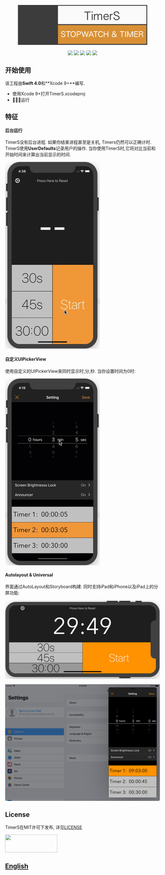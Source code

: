 <p align="center">
<img src="Preview/logo.png"width="422" height="130"/>
</p>

<p align="center">
    <a href="https://itunes.apple.com/app/id1275441372"><img src="https://img.shields.io/badge/App Store-iPhone | iPad-blue.svg"/></a>
    <a href="https://developer.apple.com/swift"><img src="https://img.shields.io/badge/language-Swift 4-<COLOR>.svg"/></a>
    <a href="https://itunes.apple.com/app/id1275441372"><img src="https://img.shields.io/badge/platform-iOS 8.0+ -lightgrey.svg"/></a>
    <a href="https://opensource.org/licenses/MIT"><img src="https://img.shields.io/github/license/mashape/apistatus.svg"/></a>
    <a href="README.zh-cn.md"><img src="https://img.shields.io/badge/中文-README-orange.svg"/></a>
</p>

## 开始使用

该工程由**Swift 4.0**和**Xcode 9+**编写.

* 使用Xcode 9+打开TimerS.xcodeproj
* 运行

## 特征

#### 后台运行

TimerS没有后台进程. 如果你结束进程甚至是关机, Timers仍然可以正确计时. TimerS使用**UserDefaults**记录用户的操作. 当你使用TimerS时,它将对比当前和开始时间来计算出当前显示的时间.

![iPhoneX](Preview/userDefault.gif)

#### 自定义UIPickerView

使用自定义的UIPickerView来同时显示时,分,秒. 当你设置时间为0时:

![iPhoneX2](Preview/pickerView.gif)

#### Autolayout & Universal

界面通过AutoLayout和Storyboard构建. 同时支持iPad和iPhone以及iPad上的分屏功能:

![horizontal](Preview/horizontal.png)

![a](Preview/splitView.png)

## License

TimerS在MIT许可下发布, 详见[LICENSE](https://opensource.org/licenses/MIT)

<a href="https://itunes.apple.com/app/id1275441372"> <img src="https://github.com/Ramotion/navigation-stack/raw/master/Download_on_the_App_Store_Badge_US-UK_135x40.png" width="170" height="58"></a>

## [English](README.md) ##